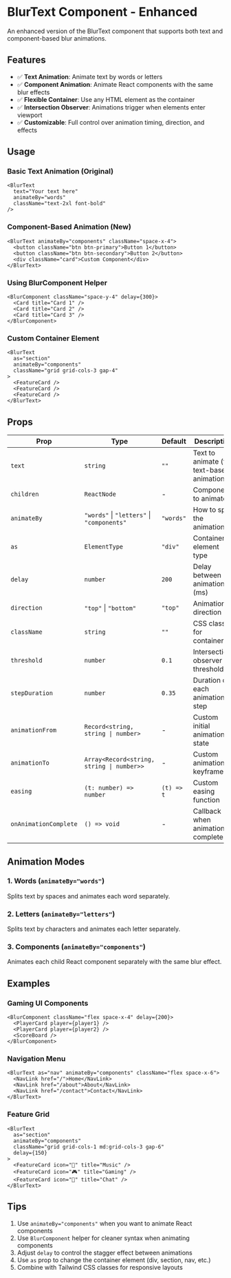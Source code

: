 # BlurText Component - Enhanced

An enhanced version of the BlurText component that supports both text and component-based blur animations.

## Features

- ✅ **Text Animation**: Animate text by words or letters
- ✅ **Component Animation**: Animate React components with the same blur effects
- ✅ **Flexible Container**: Use any HTML element as the container
- ✅ **Intersection Observer**: Animations trigger when elements enter viewport
- ✅ **Customizable**: Full control over animation timing, direction, and effects

## Usage

### Basic Text Animation (Original)
```tsx
<BlurText 
  text="Your text here" 
  animateBy="words"
  className="text-2xl font-bold"
/>
```

### Component-Based Animation (New)
```tsx
<BlurText animateBy="components" className="space-x-4">
  <button className="btn btn-primary">Button 1</button>
  <button className="btn btn-secondary">Button 2</button>
  <div className="card">Custom Component</div>
</BlurText>
```

### Using BlurComponent Helper
```tsx
<BlurComponent className="space-y-4" delay={300}>
  <Card title="Card 1" />
  <Card title="Card 2" />
  <Card title="Card 3" />
</BlurComponent>
```

### Custom Container Element
```tsx
<BlurText 
  as="section" 
  animateBy="components" 
  className="grid grid-cols-3 gap-4"
>
  <FeatureCard />
  <FeatureCard />
  <FeatureCard />
</BlurText>
```

## Props

| Prop | Type | Default | Description |
|------|------|---------|-------------|
| `text` | `string` | `""` | Text to animate (for text-based animation) |
| `children` | `ReactNode` | - | Components to animate |
| `animateBy` | `"words"` \| `"letters"` \| `"components"` | `"words"` | How to split the animation |
| `as` | `ElementType` | `"div"` | Container element type |
| `delay` | `number` | `200` | Delay between animations (ms) |
| `direction` | `"top"` \| `"bottom"` | `"top"` | Animation direction |
| `className` | `string` | `""` | CSS classes for container |
| `threshold` | `number` | `0.1` | Intersection observer threshold |
| `stepDuration` | `number` | `0.35` | Duration of each animation step |
| `animationFrom` | `Record<string, string \| number>` | - | Custom initial animation state |
| `animationTo` | `Array<Record<string, string \| number>>` | - | Custom animation keyframes |
| `easing` | `(t: number) => number` | `(t) => t` | Custom easing function |
| `onAnimationComplete` | `() => void` | - | Callback when animation completes |

## Animation Modes

### 1. Words (`animateBy="words"`)
Splits text by spaces and animates each word separately.

### 2. Letters (`animateBy="letters"`)
Splits text by characters and animates each letter separately.

### 3. Components (`animateBy="components"`)
Animates each child React component separately with the same blur effect.

## Examples

### Gaming UI Components
```tsx
<BlurComponent className="flex space-x-4" delay={200}>
  <PlayerCard player={player1} />
  <PlayerCard player={player2} />
  <ScoreBoard />
</BlurComponent>
```

### Navigation Menu
```tsx
<BlurText as="nav" animateBy="components" className="flex space-x-6">
  <NavLink href="/">Home</NavLink>
  <NavLink href="/about">About</NavLink>
  <NavLink href="/contact">Contact</NavLink>
</BlurText>
```

### Feature Grid
```tsx
<BlurText 
  as="section" 
  animateBy="components" 
  className="grid grid-cols-1 md:grid-cols-3 gap-6"
  delay={150}
>
  <FeatureCard icon="🎵" title="Music" />
  <FeatureCard icon="🎮" title="Gaming" />
  <FeatureCard icon="💬" title="Chat" />
</BlurText>
```

## Tips

1. Use `animateBy="components"` when you want to animate React components
2. Use `BlurComponent` helper for cleaner syntax when animating components
3. Adjust `delay` to control the stagger effect between animations
4. Use `as` prop to change the container element (div, section, nav, etc.)
5. Combine with Tailwind CSS classes for responsive layouts
